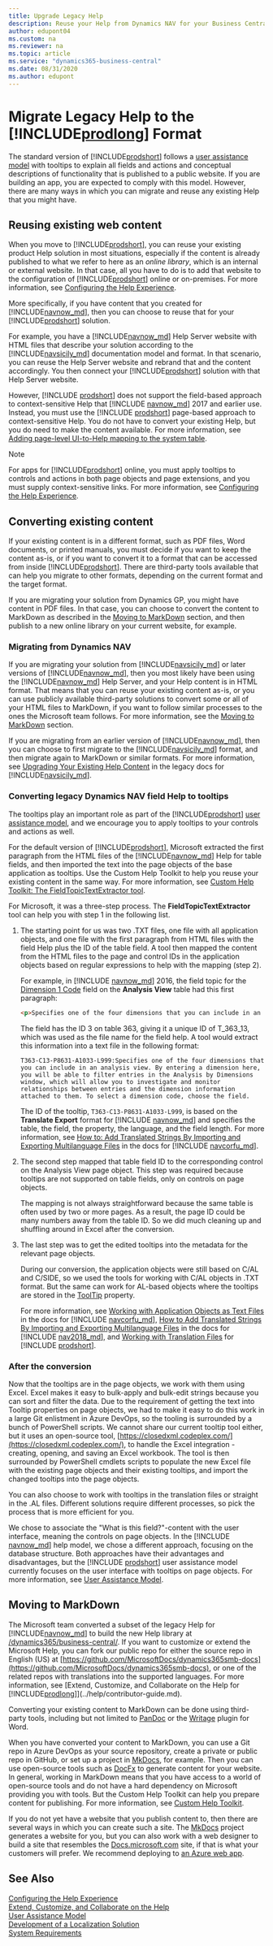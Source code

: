 ```yaml
---
title: Upgrade Legacy Help
description: Reuse your Help from Dynamics NAV for your Business Central solution.
author: edupont04
ms.custom: na
ms.reviewer: na
ms.topic: article
ms.service: "dynamics365-business-central"
ms.date: 08/31/2020
ms.author: edupont
---
```


# Migrate Legacy Help to the [!INCLUDE[prodlong](../developer/includes/prodlong.md)] Format

The standard version of [!INCLUDE[prodshort](../developer/includes/prodshort.md)] follows a [user assistance model](../user-assistance.md) with tooltips to explain all fields and actions and conceptual descriptions of functionality that is published to a public website. If you are building an app, you are expected to comply with this model. However, there are many ways in which you can migrate and reuse any existing Help that you might have.  

## Reusing existing web content

When you move to [!INCLUDE[prodshort](../developer/includes/prodshort.md)], you can reuse your existing product Help solution in most situations, especially if the content is already published to what we refer to here as an *online library*, which is an internal or external website. In that case, all you have to do is to add that website to the configuration of [!INCLUDE[prodshort](../developer/includes/prodshort.md)] online or on-premises. For more information, see [Configuring the Help Experience](../deployment/configure-help.md).  

More specifically, if you have content that you created for [!INCLUDE[navnow_md](../developer/includes/navnow_md.md)], then you can choose to reuse that for your [!INCLUDE[prodshort](../developer/includes/prodshort.md)] solution.  

For example, you have a [!INCLUDE[navnow_md](../developer/includes/navnow_md.md)] Help Server website with HTML files that describe your solution according to the [!INCLUDE[navsicily_md](../developer/includes/navsicily_md.md)] documentation model and format. In that scenario, you can reuse the Help Server website and rebrand that and the content accordingly. You then connect your [!INCLUDE[prodshort](../developer/includes/prodshort.md)] solution with that Help Server website.  

However, [!INCLUDE [prodshort](../developer/includes/prodshort.md)] does not support the field-based approach to context-sensitive Help that [!INCLUDE [navnow_md](../developer/includes/navnow_md.md)] 2017 and earlier use. Instead, you must use the [!INCLUDE [prodshort](../developer/includes/prodshort.md)] page-based approach to context-sensitive Help. You do not have to convert your existing Help, but you do need to make the content available. For more information, see [Adding page-level UI-to-Help mapping to the system table](../help/context-sensitive-help.md#adding-page-level-ui-to-help-mapping-to-the-system-table).  

> [!NOTE]
> For apps for [!INCLUDE[prodshort](../developer/includes/prodshort.md)] online, you must apply tooltips to controls and actions in both page objects and page extensions, and you must supply context-sensitive links. For more information, see [Configuring the Help Experience](../deployment/configure-help.md).

## Converting existing content

If your existing content is in a different format, such as PDF files, Word documents, or printed manuals, you must decide if you want to keep the content as-is, or if you want to convert it to a format that can be accessed from inside [!INCLUDE[prodshort](../developer/includes/prodshort.md)]. There are third-party tools available that can help you migrate to other formats, depending on the current format and the target format.  

If you are migrating your solution from Dynamics GP, you might have content in PDF files. In that case, you can choose to convert the content to MarkDown as described in the [Moving to MarkDown](#moving-to-markdown) section, and then publish to a new online library on your current website, for example.  

### Migrating from Dynamics NAV

If you are migrating your solution from [!INCLUDE[navsicily_md](../developer/includes/navsicily_md.md)] or later versions of [!INCLUDE[navnow_md](../developer/includes/navnow_md.md)], then you most likely have been using the [!INCLUDE[navnow_md](../developer/includes/navnow_md.md)] Help Server, and your Help content is in HTML format. That means that you can reuse your existing content as-is, or you can use publicly available third-party solutions to convert some or all of your HTML files to MarkDown, if you want to follow similar processes to the ones the Microsoft team follows. For more information, see the [Moving to MarkDown](#moving-to-markdown) section.  

If you are migrating from an earlier version of [!INCLUDE[navnow_md](../developer/includes/navnow_md.md)], then you can choose to first migrate to the [!INCLUDE[navsicily_md](../developer/includes/navsicily_md.md)] format, and then migrate again to MarkDown or similar formats. For more information, see [Upgrading Your Existing Help Content](/previous-versions/dynamicsnav-2013r2/dn466754(v=nav.71)) in the legacy docs for [!INCLUDE[navsicily_md](../developer/includes/navsicily_md.md)].  

### Converting legacy Dynamics NAV field Help to tooltips

The tooltips play an important role as part of the [!INCLUDE[prodshort](../developer/includes/prodshort.md)] [user assistance model](../user-assistance.md), and we encourage you to apply tooltips to your controls and actions as well.  

For the default version of [!INCLUDE[prodshort](../developer/includes/prodshort.md)], Microsoft extracted the first paragraph from the HTML files of the [!INCLUDE[navnow_md](../developer/includes/navnow_md.md)] Help for table fields, and then imported the text into the page objects of the base application as tooltips. Use the Custom Help Toolkit to help you reuse your existing content in the same way. For more information, see [Custom Help Toolkit: The FieldTopicTextExtractor tool](../help/custom-help-toolkit-FieldTopicTextExtractor.md).  

For Microsoft, it was a three-step process. The **FieldTopicTextExtractor** tool can help you with step 1 in the following list.  

1. The starting point for us was two .TXT files, one file with all application objects, and one file with the first paragraph from HTML files with the field Help plus the ID of the table field. A tool then mapped the content from the HTML files to the page and control IDs in the application objects based on regular expressions to help with the mapping (step 2).

    For example, in [!INCLUDE [navnow_md](../developer/includes/navnow_md.md)] 2016, the field topic for the [Dimension 1 Code](/previous-versions/dynamicsnav-2016/hh170682(v=nav.90)) field on the **Analysis View** table had this first paragraph:

    ```html
    <p>Specifies one of the four dimensions that you can include in an analysis view. By entering a dimension here, you will be able to filter entries in the Analysis by Dimensions window, which will allow you to investigate and monitor relationships between entries and the dimension information attached to them. To select a dimension code, choose the field.</p>
    ```

    The field has the ID 3 on table 363, giving it a unique ID of T_363_13, which was used as the file name for the field help. A tool would extract this information into a text file in the following format:

    `T363-C13-P8631-A1033-L999:Specifies one of the four dimensions that you can include in an analysis view. By entering a dimension here, you will be able to filter entries in the Analysis by Dimensions window, which will allow you to investigate and monitor relationships between entries and the dimension information attached to them. To select a dimension code, choose the field.`

    The ID of the tooltip, `T363-C13-P8631-A1033-L999`, is based on the **Translate Export** format for [!INCLUDE [navnow_md](../developer/includes/navnow_md.md)] and specifies the table, the field, the property, the language, and the field length. For more information, see [How to: Add Translated Strings By Importing and Exporting Multilanguage Files](/previous-versions/dynamicsnav-2016/dd301161(v=nav.90)) in the docs for [!INCLUDE [navcorfu_md](../developer/includes/navcorfu_md.md)].  

2. The second step mapped that table field ID to the corresponding control on the Analysis View page object. This step was required because tooltips are not supported on table fields, only on controls on page objects.  

    The mapping is not always straightforward because the same table is often used by two or more pages. As a result, the page ID could be many numbers away from the table ID. So we did much cleaning up and shuffling around in Excel after the conversion.

3. The last step was to get the edited tooltips into the metadata for the relevant page objects.  

    During our conversion, the application objects were still based on C/AL and C/SIDE, so we used the tools for working with C/AL objects in .TXT format. But the same can work for AL-based objects where the tooltips are stored in the [ToolTip](../developer/properties/devenv-tooltip-property.md) property.  

    For more information, see [Working with Application Objects as Text Files](/previous-versions/dynamicsnav-2016/dn789521%28v%3dnav.90%29) in the docs for [!INCLUDE [navcorfu_md](../developer/includes/navcorfu_md.md)], [How to Add Translated Strings By Importing and Exporting Multilanguage Files](/dynamics-nav/how-to--add-translated-strings-by-importing-and-exporting-multilanguage-files) in the docs for [!INCLUDE [nav2018_md](../developer/includes/nav2018_md.md)], and [Working with Translation Files](../developer/devenv-work-with-translation-files.md) for [!INCLUDE [prodshort](../developer/includes/prodshort.md)].

### After the conversion

Now that the tooltips are in the page objects, we work with them using Excel. Excel makes it easy to bulk-apply and bulk-edit strings because you can sort and filter the data. Due to the requirement of getting the text into Tooltip properties on page objects, we had to make it easy to do this work in a large Git enlistment in Azure DevOps, so the tooling is surrounded by a bunch of PowerShell scripts. We cannot share our current tooltip tool either, but it uses an open-source tool, [https://closedxml.codeplex.com/](https://closedxml.codeplex.com/), to handle the Excel integration - creating, opening, and saving an Excel workbook. The tool is then surrounded by PowerShell cmdlets scripts to populate the new Excel file with the existing page objects and their existing tooltips, and import the changed tooltips into the page objects.  

You can also choose to work with tooltips in the translation files or straight in the .AL files. Different solutions require different processes, so pick the process that is more efficient for you.  

We chose to associate the "What is this field?"-content with the user interface, meaning the controls on page objects. In the [!INCLUDE [navnow_md](../developer/includes/navnow_md.md)] help model, we chose a different approach, focusing on the database structure. Both approaches have their advantages and disadvantages, but the [!INCLUDE [prodshort](../developer/includes/prodshort.md)] user assistance model currently focuses on the user interface with tooltips on page objects. For more information, see [User Assistance Model](../user-assistance.md).  

## Moving to MarkDown

The Microsoft team converted a subset of the legacy Help for [!INCLUDE[navnow_md](../developer/includes/navnow_md.md)] to build the new Help library at [/dynamics365/business-central/](/dynamics365/business-central/). If you want to customize or extend the Microsoft Help, you can fork our public repo for either the source repo in English (US) at [https://github.com/MicrosoftDocs/dynamics365smb-docs](https://github.com/MicrosoftDocs/dynamics365smb-docs), or one of the related repos with translations into the supported languages. For more information, see [Extend, Customize, and Collaborate on the Help for [!INCLUDE[prodlong](../developer/includes/prodlong.md)]](../help/contributor-guide.md).  

Converting your existing content to MarkDown can be done using third-party tools, including but not limited to [PanDoc](https://pandoc.org) or the [Writage](https://writage.com) plugin for Word.  

When you have converted your content to MarkDown, you can use a Git repo in Azure DevOps as your source repository, create a private or public repo in GitHub, or set up a project in [MkDocs](https://www.mkdocs.org/), for example. Then you can use open-source tools such as [DocFx](https://dotnet.github.io/docfx/) to generate content for your website. In general, working in MarkDown means that you have access to a world of open-source tools and do not have a hard dependency on Microsoft providing you with tools. But the Custom Help Toolkit can help you prepare content for publishing. For more information, see [Custom Help Toolkit](../help/custom-help-toolkit.md).  

If you do not yet have a website that you publish content to, then there are several ways in which you can create such a site. The [MkDocs](https://www.mkdocs.org/) project generates a website for you, but you can also work with a web designer to build a site that resembles the [Docs.microsoft.com](/dynamics365/business-central/) site, if that is what your customers will prefer. We recommend deploying to [an Azure web app](/azure/app-service/overview).

## See Also

[Configuring the Help Experience](../deployment/configure-help.md)  
[Extend, Customize, and Collaborate on the Help](../help/contributor-guide.md)  
[User Assistance Model](../user-assistance.md)  
[Development of a Localization Solution](../developer/readiness/readiness-develop-localization.md)  
[System Requirements](../deployment/system-requirement-business-central.md)  
